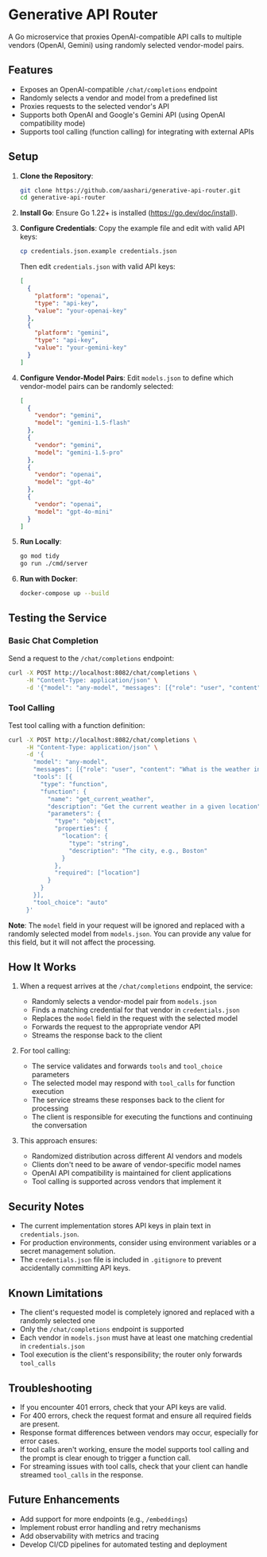 # Generative API Router

A Go microservice that proxies OpenAI-compatible API calls to multiple vendors (OpenAI, Gemini) using randomly selected vendor-model pairs.

## Features

- Exposes an OpenAI-compatible `/chat/completions` endpoint
- Randomly selects a vendor and model from a predefined list
- Proxies requests to the selected vendor's API
- Supports both OpenAI and Google's Gemini API (using OpenAI compatibility mode)
- Supports tool calling (function calling) for integrating with external APIs

## Setup

1. **Clone the Repository**:
   ```bash
   git clone https://github.com/aashari/generative-api-router.git
   cd generative-api-router
   ```

2. **Install Go**:
   Ensure Go 1.22+ is installed (https://go.dev/doc/install).

3. **Configure Credentials**:
   Copy the example file and edit with valid API keys:
   ```bash
   cp credentials.json.example credentials.json
   ```
   Then edit `credentials.json` with valid API keys:
   ```json
   [
     {
       "platform": "openai",
       "type": "api-key",
       "value": "your-openai-key"
     },
     {
       "platform": "gemini",
       "type": "api-key",
       "value": "your-gemini-key"
     }
   ]
   ```

4. **Configure Vendor-Model Pairs**:
   Edit `models.json` to define which vendor-model pairs can be randomly selected:
   ```json
   [
     {
       "vendor": "gemini",
       "model": "gemini-1.5-flash"
     },
     {
       "vendor": "gemini",
       "model": "gemini-1.5-pro"
     },
     {
       "vendor": "openai",
       "model": "gpt-4o"
     },
     {
       "vendor": "openai",
       "model": "gpt-4o-mini"
     }
   ]
   ```

5. **Run Locally**:
   ```bash
   go mod tidy
   go run ./cmd/server
   ```

6. **Run with Docker**:
   ```bash
   docker-compose up --build
   ```

## Testing the Service

### Basic Chat Completion

Send a request to the `/chat/completions` endpoint:
```bash
curl -X POST http://localhost:8082/chat/completions \
     -H "Content-Type: application/json" \
     -d '{"model": "any-model", "messages": [{"role": "user", "content": "Hello"}]}'
```

### Tool Calling

Test tool calling with a function definition:
```bash
curl -X POST http://localhost:8082/chat/completions \
     -H "Content-Type: application/json" \
     -d '{
       "model": "any-model",
       "messages": [{"role": "user", "content": "What is the weather in Boston?"}],
       "tools": [{
         "type": "function",
         "function": {
           "name": "get_current_weather",
           "description": "Get the current weather in a given location",
           "parameters": {
             "type": "object",
             "properties": {
               "location": {
                 "type": "string",
                 "description": "The city, e.g., Boston"
               }
             },
             "required": ["location"]
           }
         }
       }],
       "tool_choice": "auto"
     }'
```

**Note**: The `model` field in your request will be ignored and replaced with a randomly selected model from `models.json`. You can provide any value for this field, but it will not affect the processing.

## How It Works

1. When a request arrives at the `/chat/completions` endpoint, the service:
   - Randomly selects a vendor-model pair from `models.json`
   - Finds a matching credential for that vendor in `credentials.json`
   - Replaces the `model` field in the request with the selected model
   - Forwards the request to the appropriate vendor API
   - Streams the response back to the client

2. For tool calling:
   - The service validates and forwards `tools` and `tool_choice` parameters
   - The selected model may respond with `tool_calls` for function execution
   - The service streams these responses back to the client for processing
   - The client is responsible for executing the functions and continuing the conversation

3. This approach ensures:
   - Randomized distribution across different AI vendors and models
   - Clients don't need to be aware of vendor-specific model names
   - OpenAI API compatibility is maintained for client applications
   - Tool calling is supported across vendors that implement it

## Security Notes

- The current implementation stores API keys in plain text in `credentials.json`. 
- For production environments, consider using environment variables or a secret management solution.
- The `credentials.json` file is included in `.gitignore` to prevent accidentally committing API keys.

## Known Limitations

- The client's requested model is completely ignored and replaced with a randomly selected one
- Only the `/chat/completions` endpoint is supported
- Each vendor in `models.json` must have at least one matching credential in `credentials.json`
- Tool execution is the client's responsibility; the router only forwards `tool_calls`

## Troubleshooting

- If you encounter 401 errors, check that your API keys are valid.
- For 400 errors, check the request format and ensure all required fields are present.
- Response format differences between vendors may occur, especially for error cases.
- If tool calls aren't working, ensure the model supports tool calling and the prompt is clear enough to trigger a function call.
- For streaming issues with tool calls, check that your client can handle streamed `tool_calls` in the response.

## Future Enhancements

- Add support for more endpoints (e.g., `/embeddings`)
- Implement robust error handling and retry mechanisms
- Add observability with metrics and tracing
- Develop CI/CD pipelines for automated testing and deployment 